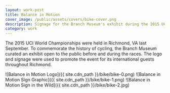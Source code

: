 ```yaml
---
layout: work-post
title: Balance in Motion
cover_image: /public/assets/covers/bike-cover.png
description: Signage for the Branch Museum's exhibit during the 2015 UCI World Championships in Richmond, VA.
category: work
---
```

The 2015 UCI World Championships were held in Richmond, VA last September. To commemorate the history of cycling, the Branch Museum curated an exhibit open to the public before and during the races. The logo and signage were used to promote the event for its international guests throughout Richmond.

![Balance in Motion Logo]({{ site.cdn_path }}/bike/bike-0.png)
![Balance in Motion Sign Graphic]({{ site.cdn_path }}/bike/bike-1.png)
![Balance in Motion Sign in the Wild]({{ site.cdn_path }}/bike/bike-2.jpg)
